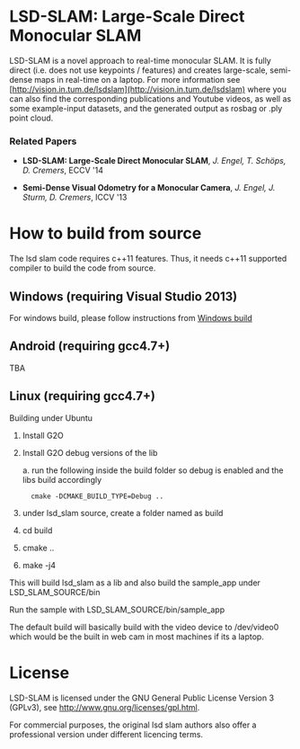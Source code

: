 # LSD-SLAM: Large-Scale Direct Monocular SLAM

LSD-SLAM is a novel approach to real-time monocular SLAM. It is fully direct (i.e. does not use keypoints / features) and creates large-scale, 
semi-dense maps in real-time on a laptop. For more information see
[http://vision.in.tum.de/lsdslam](http://vision.in.tum.de/lsdslam)
where you can also find the corresponding publications and Youtube videos, as well as some 
example-input datasets, and the generated output as rosbag or .ply point cloud.


### Related Papers

* **LSD-SLAM: Large-Scale Direct Monocular SLAM**, *J. Engel, T. Schöps, D. Cremers*, ECCV '14

* **Semi-Dense Visual Odometry for a Monocular Camera**, *J. Engel, J. Sturm, D. Cremers*, ICCV '13


# How to build from source
The lsd slam code requires c++11 features.
Thus, it needs c++11 supported compiler to build the code from source.

## Windows (requiring Visual Studio 2013)
For windows build, please follow instructions from [Windows build](WindowsBuildInstruction.md)

## Android (requiring gcc4.7+)
TBA

## Linux (requiring gcc4.7+)

Building under Ubuntu

1. Install G2O

2. Install G2O debug versions of the lib

    a. run the following inside the build folder so debug is enabled and the libs build accordingly

         cmake -DCMAKE_BUILD_TYPE=Debug .. 

3. under lsd_slam source, create a folder named as build

4. cd build

5. cmake ..

6. make -j4

This will build lsd_slam as a lib and also build the sample_app under LSD_SLAM_SOURCE/bin

Run the sample with
LSD_SLAM_SOURCE/bin/sample_app

The default build will basically build with the video device to /dev/video0 which would be the built in web cam in most machines if its a laptop.


# License
LSD-SLAM is licensed under the GNU General Public License Version 3 (GPLv3), see http://www.gnu.org/licenses/gpl.html.

For commercial purposes, the original lsd slam authors also offer a professional version under different licencing terms.
